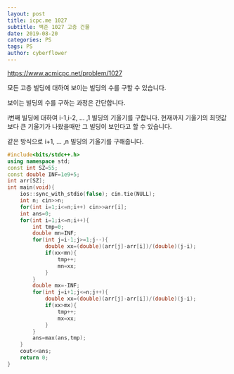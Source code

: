 ```yaml
---
layout: post
title: icpc.me 1027
subtitle: 백준 1027 고층 건물
date: 2019-08-20
categories: PS
tags: PS
author: cyberflower
---
```


<https://www.acmicpc.net/problem/1027>

모든 고층 빌딩에 대하여 보이는 빌딩의 수를 구할 수 있습니다.

보이는 빌딩의 수를 구하는 과정은 간단합니다.

i번째 빌딩에 대하여 i-1,i-2, ... ,1 빌딩의 기울기를 구합니다. 현재까지 기울기의 최댓값보다 큰 기울기가 나왔을때만 그 빌딩이 보인다고 할 수 있습니다.

같은 방식으로 i+1, ... ,n 빌딩의 기울기를 구해줍니다.

```cpp
#include<bits/stdc++.h>
using namespace std;
const int SZ=55;
const double INF=1e9+5;
int arr[SZ];
int main(void){
	ios::sync_with_stdio(false); cin.tie(NULL);
	int n; cin>>n;
	for(int i=1;i<=n;i++) cin>>arr[i];
	int ans=0;
	for(int i=1;i<=n;i++){
		int tmp=0;
		double mn=INF;
		for(int j=i-1;j>=1;j--){
			double xx=(double)(arr[j]-arr[i])/(double)(j-i);
			if(xx<mn){
				tmp++;
				mn=xx;
			}
		}
		double mx=-INF;
		for(int j=i+1;j<=n;j++){
			double xx=(double)(arr[j]-arr[i])/(double)(j-i);			
			if(xx>mx){
				tmp++;
				mx=xx;
			}
		}
		ans=max(ans,tmp);
	}
	cout<<ans;
	return 0;
}
```
